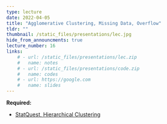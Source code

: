 ```yaml
---
type: lecture
date: 2022-04-05
title: "Agglomerative Clustering, Missing Data, Overflow"
tldr: ""
thumbnail: /static_files/presentations/lec.jpg
hide_from_announcments: true
lecture_number: 16
links: 
    # - url: /static_files/presentations/lec.zip
    #   name: notes
    # - url: /static_files/presentations/code.zip
    #   name: codes
    # - url: https://google.com
    #   name: slides
---
```


**Required:**
- [StatQuest, Hierarchical Clustering](https://www.youtube.com/watch?v=7xHsRkOdVwo)
